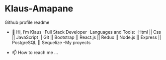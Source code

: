 # Klaus-Amapane
Github profile readme
- 👋 Hi, I’m Klaus
-Full Stack Developer 
-Languages and Tools: 
-Html || Css || JavaScript || Git || Bootstrap || React.js || Redux || Node.js || Express || PostgreSQL || Sequelize
-My proyects

- 📫 How to reach me ...
